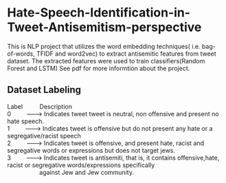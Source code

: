 # Hate-Speech-Identification-in-Tweet-Antisemitism-perspective
This is NLP project that utilizes the word embedding techniques( i.e. bag-of-words, TFIDF and word2vec) to extract antisemitic features from tweet dataset.
The extracted features were used to train classifiers(Random Forest and LSTM)
See pdf for more informtion about the project.

Dataset Labeling
----------------  

Label    &nbsp;&nbsp;&nbsp;&nbsp;&nbsp;&nbsp;&nbsp;&nbsp;  Description  
0 &nbsp;&nbsp;&nbsp;&nbsp;&nbsp;&nbsp;&nbsp;&nbsp;---> Indicates tweet tweet is neutral, non offensive and present no hate speech.  
1 &nbsp;&nbsp;&nbsp;&nbsp;&nbsp;&nbsp;&nbsp;&nbsp;---> Indicates tweet is offensive but do not present any hate or a segregative/racist speech  
2	&nbsp;&nbsp;&nbsp;&nbsp;&nbsp;&nbsp;&nbsp;&nbsp;---> Indicates tweet is offensive, and present hate, racist and segregative words or expressions but does not target jews.  
3 &nbsp;&nbsp;&nbsp;&nbsp;&nbsp;&nbsp;&nbsp;&nbsp;---> Indicates tweet is antisemiti, that is, it contains offensive,hate, racist or segregative words/expressions specifically  
 &nbsp;&nbsp;&nbsp;&nbsp;&nbsp;&nbsp;&nbsp;&nbsp;&nbsp;&nbsp;&nbsp;&nbsp;&nbsp;&nbsp;&nbsp;&nbsp;&nbsp;&nbsp;  against Jew and Jew community.  
